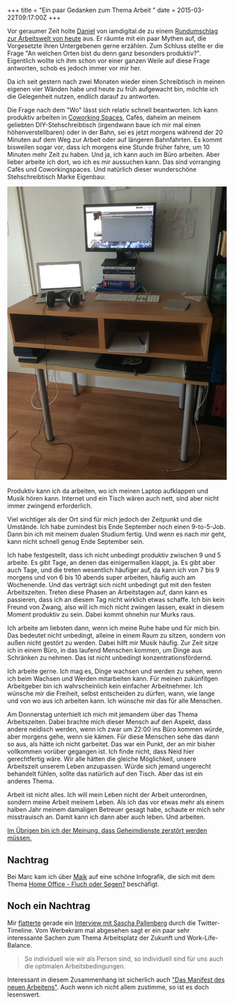 +++
title = "Ein paar Gedanken zum Thema Arbeit "
date = 2015-03-22T09:17:00Z
+++

Vor geraumer Zeit holte [Daniel](https://twitter.com/danielschoeberl) von iamdigital.de zu einem [Rundumschlag zur Arbeitswelt von heute](http://www.iamdigital.de/arbeitswelt-von-heute/) aus. Er räumte mit ein paar Mythen auf, die Vorgesetzte ihren Untergebenen gerne erzählen. Zum Schluss stellte er die Frage "An welchen Orten bist du denn ganz besonders produktiv?". Eigentlich wollte ich ihm schon vor einer ganzen Weile auf diese Frage antworten, schob es jedoch immer vor mir her.

<!-- more -->

Da ich seit gestern nach zwei Monaten wieder einen Schreibtisch in meinen eigenen vier Wänden habe und heute zu früh aufgewacht bin, möchte ich die Gelegenheit nutzen, endlich darauf zu antworten.

Die Frage nach dem "Wo" lässt sich relativ schnell beantworten. Ich kann produktiv arbeiten in [Coworking Spaces](http://www.iamdigital.de/coworking-in-heidelberg/), Cafès, daheim an meinem geliebten DIY-Stehschreibtisch (irgendwann baue ich mir mal einen höhenverstellbaren) oder in der Bahn, sei es jetzt morgens während der 20 Minuten auf dem Weg zur Arbeit oder auf längeren Bahnfahrten. Es kommt bisweilen sogar vor, dass ich morgens eine Stunde früher fahre, um 10 Minuten mehr Zeit zu haben. Und ja, ich kann auch im Büro arbeiten. Aber lieber arbeite ich dort, wo ich es mir aussuchen kann. Das sind vorranging Cafès und Coworkingspaces. Und natürlich dieser wunderschöne Stehschreibtisch Marke Eigenbau:

![Ein Bild von meinem DIY-Stehschreibtisch. Man nehme: Einen normalen Schreibtisch und stelle da ein IKEA-Regal, auf dem vorher der Fernseher stand drauf. Um die optimale Höhe zu erreichen nutze ich ein paar DVD-Hüllen](/img/IMG_16.jpg)

Produktiv kann ich da arbeiten, wo ich meinen Laptop aufklappen und Musik hören kann. Internet und ein Tisch wären auch nett, sind aber nicht immer zwingend erforderlich.

Viel wichtiger als der Ort sind für mich jedoch der Zeitpunkt und die Umstände. Ich habe zumindest bis Ende September noch einen 9-to-5-Job. Dann bin ich mit meinem dualen Studium fertig. Und wenn es nach mir geht, kann nicht schnell genug Ende September sein.

Ich habe festgestellt, dass ich nicht unbedingt produktiv zwischen 9 und 5 arbeite. Es gibt Tage, an denen das einigermaßen klappt, ja. Es gibt aber auch Tage, und die treten wesentlich häufiger auf, da kann ich von 7 bis 9 morgens und von 6 bis 10 abends super arbeiten, häufig auch am Wochenende. Und das verträgt sich nicht unbedingt gut mit den festen Arbeitszeiten. Treten diese Phasen an Arbeitstagen auf, dann kann es passieren, dass ich an diesem Tag nicht wirklich etwas schaffe. Ich bin kein Freund von Zwang, also will ich mich nicht zwingen lassen, exakt in diesem Moment produktiv zu sein. Dabei kommt ohnehin nur Murks raus.

Ich arbeite am liebsten dann, wenn ich meine Ruhe habe und für mich bin. Das bedeutet nicht unbedingt, alleine in einem Raum zu sitzen, sondern von außen nicht gestört zu werden. Dabei hilft mir Musik häufig. Zur Zeit sitze ich in einem Büro, in das laufend Menschen kommen, um Dinge aus Schränken zu nehmen. Das ist nicht unbedingt konzentrationsfördernd.

Ich arbeite gerne. Ich mag es, Dinge wachsen und werden zu sehen, wenn ich beim Wachsen und Werden mitarbeiten kann. Für meinen zukünfitgen Arbeitgeber bin ich wahrscheinlich kein einfacher Arbeitnehmer. Ich wünsche mir die Freiheit, selbst entscheiden zu dürfen, wann, wie lange und von wo aus ich arbeiten kann. Ich wünsche mir das für alle Menschen.

Am Donnerstag unterhielt ich mich mit jemandem über das Thema Arbeitszeiten. Dabei brachte mich dieser Mensch auf den Aspekt, dass andere neidisch werden, wenn ich zwar um 22:00 ins Büro kommen würde, aber morgens gehe, wenn sie kämen. Für diese Menschen sehe das dann so aus, als hätte ich nicht garbeitet. Das war ein Punkt, der an mir bisher vollkommen vorüber gegangen ist. Ich finde nicht, dass Neid hier gerechtfertig wäre. Wir alle hätten die gleiche Möglichkeit, unsere Arbeitszeit unserem Leben anzupassen. Würde sich jemand ungerecht behandelt fühlen, sollte das natürlich auf den Tisch. Aber das ist ein anderes Thema.

Arbeit ist nicht alles. Ich will mein Leben nicht der Arbeit unterordnen, sondern meine Arbeit meinem Leben. Als ich das vor etwas mehr als einem halben Jahr meinem damaligen Betreuer gesagt habe, schaute er mich sehr misstrauisch an. Damit kann ich dann aber auch leben. Und arbeiten.

[Im Übrigen bin ich der Meinung, dass Ge­heim­diens­te zerstört werden müssen.](https://bullenscheisse.de/2015/zweck-und-mittel/)

## Nachtrag

Bei Marc kam ich über [Maik](http://www.ostwestf4le.de/2015/03/16/infografik-home-office-fluch-oder-segen/) auf eine schöne Infografik, die sich mit dem Thema [Home Office - Fluch oder Segen?](http://www.ostwestf4le.de/2015/03/16/infografik-home-office-fluch-oder-segen/) beschäfigt.

## Noch ein Nachtrag

Mir [flatterte](https://twitter.com/benjaminnickel/status/579703723556995075) gerade ein [Interview mit Sascha Pallenberg](https://www.youtube.com/watch?v=S2xKdWW1Q0Q&feature=youtu.be) durch die Twitter-Timeline. Vom Werbekram mal abgesehen sagt er ein paar sehr interessante Sachen zum Thema Arbeitsplatz der Zukunft und Work-Life-Balance. 

> So individuell wie wir als Person sind, so individuell sind für uns auch die optimalen Arbeitsbedingungen.

Interessant in diesem Zusammenhang ist sicherlich auch ["Das Manifest des neuen Arbeitens"](https://onedrive.live.com/view.aspx?cid=BE45F3958558F996&resid=BE45F3958558F996!2474&qt=sharedby&app=WordPdf&authkey=!ALpGjfbe5I-zhm4). Auch wenn ich nicht allem zustimme, so ist es doch lesenswert.
